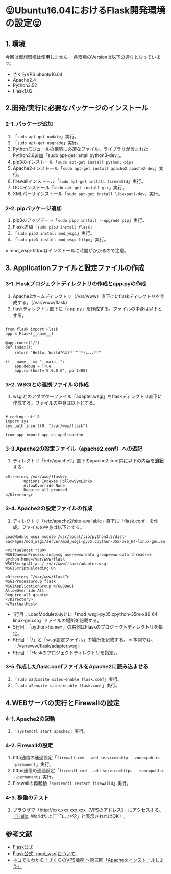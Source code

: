 # 😛Ubuntu16.04におけるFlask開発環境の設定😛

## 1. 環境

今回は仮想環境は使用しません。
各環境のVersionは以下の通りとなっています。

* さくらVPS ubuntu16.04
* Apache2.4
* Python3.52
* Flask1.02

## 2.開発/実行に必要なパッケージのインストール

### 2-1. パッケージ追加
1. 「`sudo apt-get update`」実行。
2. 「`sudo apt-get upgrade`」実行。
3. Pythonモジュールの構築に必須なファイル、ライブラリが含まれたPython3.6追加「sudo apt-get install python3-dev」。
4. pip3のインストール「`sudo apt-get install python3-pip`」
5. Apache2インストール「`sudo apt-get install apache2 apache2-dev`」実行。
6. firewallインストール「`sudo apt-get install firewalld`」実行。
7. GCCインストール「`sudo apt-get install gcc`」実行。
8. XMLパーサインストール「`sudo apt-get install libexpat1-dev`」実行。

### 2-2. pipパッケージ追加
1. pip3のアップデート「`sudo pip3 install --upgrade pip`」実行。
2. Flask追加「`sudo pip3 install flask`」
3. 「`sudo pip3 install mod_wsgi`」実行。
4. 「`sudo pip3 install mod_wsgi-httpd`」実行。

※ mod_wsgi-httpdはインストールに時間がかかるので注意。

## 3. Applicationファイルと設定ファイルの作成

### 3-1. Flaskプロジェクトディレクトリの作成とapp.pyの作成
1. Apache2ホームディレクトリ（/var/www）直下ににflaskディレクトリを作成する。（/var/www/flask）
2. flaskディレクトリ直下に「app.py」を作成する。ファイルの中身は以下とする。
```

from flask import Flask
app = Flask(__name__)

@app.route("/")
def index():
    return "Hello, Worldだよ(*˘︶˘*).｡.:*♡"

if __name__ == "__main__":
    app.debug = True
    app.run(host='0.0.0.0', port=80)

```

### 3-2. WSGIとの連携ファイルの作成
1. wsgiとのアダプターファイル「adapter.wsgi」をflaskディレクトリ直下に作成する。ファイルの中身は以下とする。
```

# coding: utf-8
import sys
sys.path.insert(0, "/var/www/flask")

from app import app as application

```

### 3-3.Apache2の設定ファイル（apache2.conf）への追記
1. ディレクトリ「/etc/apache2」直下のapache2.conf内に以下の内容を**追記**する。

```
<Directory /var/www/flask/>
        Options Indexes FollowSymLinks
        AllowOverride None
        Require all granted
</Directory>

```

### 3-4. Apache2の設定ファイルの作成
1. ディレクトリ「/etc/apache2/site-available」直下に「flask.conf」を作成。ファイルの中身は以下とする。

```
LoadModule wsgi_module /usr/local/lib/python3.5/dist-packages/mod_wsgi/server/mod_wsgi-py35.cpython-35m-x86_64-linux-gnu.so

<VirtualHost *:80>
WSGIDaemonProcess snapmsg user=www-data group=www-data threads=5 python-home=/var/www/flask
WSGIScriptAlias / /var/www/flask/adapter.wsgi
WSGIScriptReloading On

<Directory “/var/www/flask“>
WSGIProcessGroup flask
WSGIApplicationGroup %{GLOBAL}
AllowOverride All
Require all granted
</Directory>
</VirtualHost>
```

* 1行目：LoadModuleのあとに「mod_wsgi-py35.cpython-35m-x86_64-linux-gnu.so」ファイルの場所を記載する。
* 5行目：「python-home=」の右側はFlaskのプロジェクトディレクトリを指定。
* 6行目：「/」と「wsgi設定ファイル」の場所を記載する。 ※ 本例では、「/var/www/flask/adapter.wsgi」
* 9行目：「Flaskのプロジェクトディレクトリを指定」。

### 3-5.作成したflask.confファイルをApache2に読み込ませる
1. 「`sudo a2dissite sites-enable flask.conf`」実行。
2. 「`sudo a2ensite sites-enable flask.conf`」実行。

## 4.WEBサーバの実行とFirewallの設定

### 4-1. Apache2の起動
1. 「`systemctl start apache2`」実行。

### 4-2. Firewallの設定
1. http通信の通過設定「`firewall-cmd --add-service=http --zone=public --permanent`」実行。
2. https通信の通過設定「`firewall-cmd --add-service=https --zone=public --permanent`」実行。
3. Firewallの再起動「`systemctl restart firewalld`」実行。

### 4-3. 稼働のテスト
1. ブラウザで「http://xxx.xxx.xxx.xxx（VPSのアドレス）」にアクセスする。「Hello, Worldだよ(*˘︶˘*).｡.:*♡」と表示されればOK！。

## 参考文献
* [Flask公式](http://flask.pocoo.org/docs/1.0/)
* [Flask公式 -mod_wsgiについて-](http://flask.pocoo.org/docs/1.0/deploying/mod_wsgi/)
* [ネコでもわかる！さくらのVPS講座 ～第三回「Apacheをインストールしよう」](https://knowledge.sakura.ad.jp/8541/)
